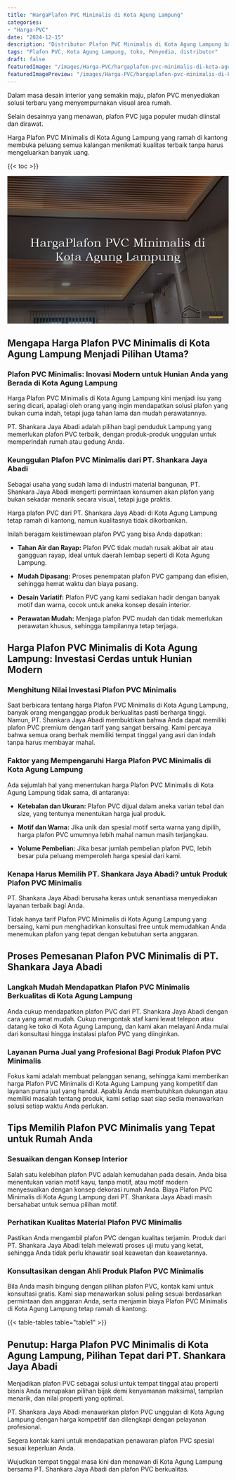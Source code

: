 ```yaml
---
title: "HargaPlafon PVC Minimalis di Kota Agung Lampung"
categories:
- "Harga-PVC"
date: "2024-12-15"
description: "Distributor Plafon PVC Minimalis di Kota Agung Lampung bagi rumah, office, dan gerai. Material berkualitas, pilihan motif, variasi warna modern, beserta layanan pemasangan oleh tenaga ahli profesional serta garansi resmi!|Servis distribusi Plafon PVC Minimalis di Kota Agung Lampung untuk keperluan tempat tinggal, perkantoran, maupun ritel, beserta produk unggulan dan penempatan oleh teknisi ahli serta kepastian resmi.|Pilihan Plafon PVC Minimalis di Kota Agung Lampung yang terpercaya bagi hunian, kantor, serta toko, bersama panel unggulan dan pemasangan oleh teknisi profesional dan jaminan resmi.|Penjualan Plafon PVC Minimalis di Kota Agung Lampung bagi tempat tinggal, perkantoran, serta ritel, beserta panel terbaik dan pemasangan ditangani oleh teknisi berpengalaman, lengkap beserta kepastian resmi.}"
tags: "Plafon PVC, Kota Agung Lampung, toko, Penyedia, distributor"
draft: false
featuredImage: "/images/Harga-PVC/hargaplafon-pvc-minimalis-di-kota-agung-lampung.png"
featuredImagePreview: "/images/Harga-PVC/hargaplafon-pvc-minimalis-di-kota-agung-lampung.png"
---
```


Dalam masa desain interior yang semakin maju, plafon PVC menyediakan solusi terbaru yang menyempurnakan visual area rumah.

Selain desainnya yang menawan, plafon PVC juga populer mudah diinstal dan dirawat.

Harga Plafon PVC Minimalis di Kota Agung Lampung yang ramah di kantong membuka peluang semua kalangan menikmati kualitas terbaik tanpa harus mengeluarkan banyak uang.

{{< toc >}}

![HargaPlafon PVC Minimalis di Kota Agung Lampung](/images/Harga-PVC/HargaPlafon-PVC-Minimalis-di-Kota-Agung-Lampung.png)

## Mengapa Harga Plafon PVC Minimalis di Kota Agung Lampung Menjadi Pilihan Utama?

### Plafon PVC Minimalis: Inovasi Modern untuk Hunian Anda yang Berada di Kota Agung Lampung

Harga Plafon PVC Minimalis di Kota Agung Lampung kini menjadi isu yang sering dicari, apalagi oleh orang yang ingin mendapatkan solusi plafon yang bukan cuma indah, tetapi juga tahan lama dan mudah perawatannya.

PT. Shankara Jaya Abadi adalah pilihan bagi penduduk Lampung yang memerlukan plafon PVC terbaik, dengan produk-produk unggulan untuk memperindah rumah atau gedung Anda.

### Keunggulan Plafon PVC Minimalis dari PT. Shankara Jaya Abadi

Sebagai usaha yang sudah lama di industri material bangunan, PT. Shankara Jaya Abadi mengerti permintaan konsumen akan plafon yang bukan sekadar menarik secara visual, tetapi juga praktis.

Harga plafon PVC dari PT. Shankara Jaya Abadi di Kota Agung Lampung tetap ramah di kantong, namun kualitasnya tidak dikorbankan.

Inilah beragam keistimewaan plafon PVC yang bisa Anda dapatkan:

- **Tahan Air dan Rayap:** Plafon PVC tidak mudah rusak akibat air atau gangguan rayap, ideal untuk daerah lembap seperti di Kota Agung Lampung.

- **Mudah Dipasang:** Proses penempatan plafon PVC gampang dan efisien, sehingga hemat waktu dan biaya pasang.

- **Desain Variatif:** Plafon PVC yang kami sediakan hadir dengan banyak motif dan warna, cocok untuk aneka konsep desain interior.

- **Perawatan Mudah:** Menjaga plafon PVC mudah dan tidak memerlukan perawatan khusus, sehingga tampilannya tetap terjaga.

## Harga Plafon PVC Minimalis di Kota Agung Lampung: Investasi Cerdas untuk Hunian Modern

### Menghitung Nilai Investasi Plafon PVC Minimalis

Saat berbicara tentang harga Plafon PVC Minimalis di Kota Agung Lampung, banyak orang menganggap produk berkualitas pasti berharga tinggi. Namun, PT. Shankara Jaya Abadi membuktikan bahwa Anda dapat memiliki plafon PVC premium dengan tarif yang sangat bersaing. Kami percaya bahwa semua orang berhak memiliki tempat tinggal yang asri dan indah tanpa harus membayar mahal.

### Faktor yang Mempengaruhi Harga Plafon PVC Minimalis di Kota Agung Lampung

Ada sejumlah hal yang menentukan harga Plafon PVC Minimalis di Kota Agung Lampung tidak sama, di antaranya:

- **Ketebalan dan Ukuran:** Plafon PVC dijual dalam aneka varian tebal dan size, yang tentunya menentukan harga jual produk.

- **Motif dan Warna:** Jika unik dan spesial motif serta warna yang dipilih, harga plafon PVC umumnya lebih mahal namun masih terjangkau.

- **Volume Pembelian:** Jika besar jumlah pembelian plafon PVC, lebih besar pula peluang memperoleh harga spesial dari kami.

### Kenapa Harus Memilih PT. Shankara Jaya Abadi? untuk Produk Plafon PVC Minimalis

PT. Shankara Jaya Abadi berusaha keras untuk senantiasa menyediakan layanan terbaik bagi Anda.

Tidak hanya tarif Plafon PVC Minimalis di Kota Agung Lampung yang bersaing, kami pun menghadirkan konsultasi free untuk memudahkan Anda menemukan plafon yang tepat dengan kebutuhan serta anggaran.

## Proses Pemesanan Plafon PVC Minimalis di PT. Shankara Jaya Abadi

### Langkah Mudah Mendapatkan Plafon PVC Minimalis Berkualitas di Kota Agung Lampung

Anda cukup mendapatkan plafon PVC dari PT. Shankara Jaya Abadi dengan cara yang amat mudah. Cukup mengontak staf kami lewat telepon atau datang ke toko di Kota Agung Lampung, dan kami akan melayani Anda mulai dari konsultasi hingga instalasi plafon PVC yang diinginkan.

### Layanan Purna Jual yang Profesional Bagi Produk Plafon PVC Minimalis

Fokus kami adalah membuat pelanggan senang, sehingga kami memberikan harga Plafon PVC Minimalis di Kota Agung Lampung yang kompetitif dan layanan purna jual yang handal. Apabila Anda membutuhkan dukungan atau memiliki masalah tentang produk, kami setiap saat siap sedia menawarkan solusi setiap waktu Anda perlukan.

## Tips Memilih Plafon PVC Minimalis yang Tepat untuk Rumah Anda

### Sesuaikan dengan Konsep Interior

Salah satu kelebihan plafon PVC adalah kemudahan pada desain. Anda bisa menentukan varian motif kayu, tanpa motif, atau motif modern menyesuaikan dengan konsep dekorasi rumah Anda. Biaya Plafon PVC Minimalis di Kota Agung Lampung dari PT. Shankara Jaya Abadi masih bersahabat untuk semua pilihan motif.

### Perhatikan Kualitas Material Plafon PVC Minimalis

Pastikan Anda mengambil plafon PVC dengan kualitas terjamin. Produk dari PT. Shankara Jaya Abadi telah melewati proses uji mutu yang ketat, sehingga Anda tidak perlu khawatir soal keawetan dan keawetannya.

### Konsultasikan dengan Ahli Produk Plafon PVC Minimalis

Bila Anda masih bingung dengan pilihan plafon PVC, kontak kami untuk konsultasi gratis. Kami siap menawarkan solusi paling sesuai berdasarkan permintaan dan anggaran Anda, serta menjamin biaya Plafon PVC Minimalis di Kota Agung Lampung tetap ramah di kantong.

{{< table-tables table="table1" >}}

## Penutup: Harga Plafon PVC Minimalis di Kota Agung Lampung, Pilihan Tepat dari PT. Shankara Jaya Abadi

Menjadikan plafon PVC sebagai solusi untuk tempat tinggal atau properti bisnis Anda merupakan pilihan bijak demi kenyamanan maksimal, tampilan menarik, dan nilai properti yang optimal.

PT. Shankara Jaya Abadi menawarkan plafon PVC unggulan di Kota Agung Lampung dengan harga kompetitif dan dilengkapi dengan pelayanan profesional.

Segera kontak kami untuk mendapatkan penawaran plafon PVC spesial sesuai keperluan Anda.

Wujudkan tempat tinggal masa kini dan menawan di Kota Agung Lampung bersama PT. Shankara Jaya Abadi dan plafon PVC berkualitas.

